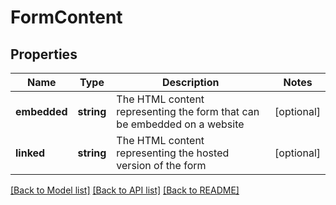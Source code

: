 # FormContent

## Properties
Name | Type | Description | Notes
------------ | ------------- | ------------- | -------------
**embedded** | **string** | The HTML content representing the form that can be embedded on a website | [optional] 
**linked** | **string** | The HTML content representing the hosted version of the form | [optional] 

[[Back to Model list]](../../README.md#documentation-for-models) [[Back to API list]](../../README.md#documentation-for-api-endpoints) [[Back to README]](../../README.md)

